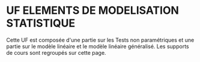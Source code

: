 # UF ELEMENTS DE MODELISATION STATISTIQUE

Cette UF est composée d'une partie sur les Tests non paramétriques et une partie sur le modèle linéaire et le modèle linéaire généralisé. 
Les supports de cours sont regroupés sur cette page. 
